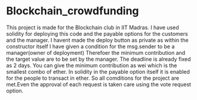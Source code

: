 # Blockchain_crowdfunding

This project is made for the Blockchain club in IIT Madras.
I have used solidity for deploying this code and the payable options for the customers and the manager.
I havent made the deploy button as private as within the constructor itself I have given a condition for the msg.sender to be a manager(owner of deployment)
Therefoer the minimum contribution and the target value are to be set by the manager.
The deadline is already fixed as 2 days.
You can give the minimum contribution as wei which is the smallest combo of ether.
In solidity in the payable option itself it is enabled for the people to transact in ether.
So all comditions for the project are met.Even the approval of each request is taken care using the vote request option.
